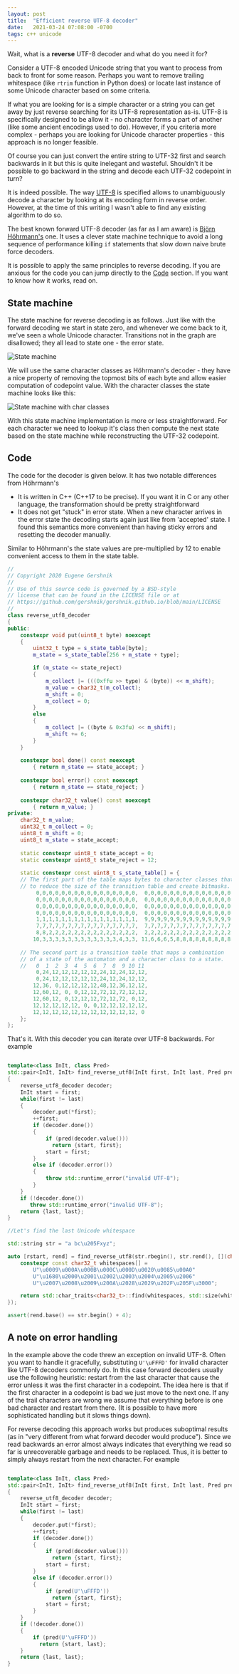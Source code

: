 ```yaml
---
layout: post
title:  "Efficient reverse UTF-8 decoder"
date:   2021-03-24 07:08:00 -0700
tags: c++ unicode
---
```


Wait, what is a **reverse** UTF-8 decoder and what do you need it for? 

Consider a UTF-8 encoded Unicode string that you want to process from back to front for some reason. Perhaps you want to remove trailing whitespace (like `rtrim` function in Python does) or locate last instance of some Unicode character based on some criteria. 

If what you are looking for is a simple character or a string you can get away by just reverse searching for its UTF-8 representation as-is. UTF-8 is specifically designed to be allow it - no character forms a part of another (like some ancient encodings used to do). However, if you criteria more complex - perhaps you are looking for Unicode character properties - this approach is no longer feasible. 

Of course you can just convert the entire string to UTF-32 first and search backwards in it but this is quite inelegant and wasteful. Shouldn't it be possible to go backward in the string and decode each UTF-32 codepoint in turn?

It is indeed possible. The way [UTF-8](https://en.wikipedia.org/wiki/UTF-8) is specified allows to unambiguously decode a character by looking at its encoding form in reverse order. However, at the time of this writing I wasn't able to find any existing algorithm to do so.

The best known forward UTF-8 decoder (as far as I am aware) is [Björn Höhrmann's](https://bjoern.hoehrmann.de/utf-8/decoder/dfa/) one. It uses a clever state machine technique to avoid a long sequence of performance killing `if` statements that slow down naive brute force decoders. 

It is possible to apply the same principles to reverse decoding. If you are anxious for the code you can jump directly to the [Code](#code) section. If you want to know how it works, read on.

## State machine

The state machine for reverse decoding is as follows. Just like with the forward decoding we start in state zero, and whenever we come back to it, we've seen a whole Unicode character. Transitions not in the graph are disallowed; they all lead to state one - the error state.

![State machine](/images/utf8-decoder-state-machine.svg)

We will use the same character classes as Höhrmann's decoder - they have a nice property of removing the topmost bits of each byte and allow easier computation of codepoint value. With the character classes the state machine looks like this:

![State machine with char classes](/images/utf8-decoder-state-machine-classes.svg)

With this state machine implementation is more or less straightforward. For each character we need to lookup it's class then compute the next state based on the state machine while reconstructing the UTF-32 codepoint.

## Code

The code for the decoder is given below. It has two notable differences from Höhrmann's

* It is written in C++ (C++17 to be precise). If you want it in C or any other language, the transformation should be pretty straightforward
* It does not get "stuck" in error state. When a new character arrives in the error state the decoding starts again just like from 'accepted' state. I found this semantics more convenient than having sticky errors and resetting the decoder manually.

Similar to Höhrmann's the state values are pre-multiplied by 12 to enable convenient access to them in the state table.

```cpp
//
// Copyright 2020 Eugene Gershnik
//
// Use of this source code is governed by a BSD-style
// license that can be found in the LICENSE file or at
// https://github.com/gershnik/gershnik.github.io/blob/main/LICENSE
//
class reverse_utf8_decoder
{
public:
    constexpr void put(uint8_t byte) noexcept
    {
        uint32_t type = s_state_table[byte];
        m_state = s_state_table[256 + m_state + type];

        if (m_state <= state_reject)
        {
            m_collect |= (((0xffu >> type) & (byte)) << m_shift);
            m_value = char32_t(m_collect);
            m_shift = 0;
            m_collect = 0;
        }
        else
        {
            m_collect |= ((byte & 0x3fu) << m_shift);
            m_shift += 6;
        }
    }
    
    constexpr bool done() const noexcept
        { return m_state == state_accept; }
    
    constexpr bool error() const noexcept
        { return m_state == state_reject; }
    
    constexpr char32_t value() const noexcept
        { return m_value; }
private:
    char32_t m_value;
    uint32_t m_collect = 0;
    uint8_t m_shift = 0;
    uint8_t m_state = state_accept;
    
    static constexpr uint8_t state_accept = 0;
    static constexpr uint8_t state_reject = 12;
    
    static constexpr const uint8_t s_state_table[] = {
    // The first part of the table maps bytes to character classes that
    // to reduce the size of the transition table and create bitmasks.
         0,0,0,0,0,0,0,0,0,0,0,0,0,0,0,0,  0,0,0,0,0,0,0,0,0,0,0,0,0,0,0,0,
         0,0,0,0,0,0,0,0,0,0,0,0,0,0,0,0,  0,0,0,0,0,0,0,0,0,0,0,0,0,0,0,0,
         0,0,0,0,0,0,0,0,0,0,0,0,0,0,0,0,  0,0,0,0,0,0,0,0,0,0,0,0,0,0,0,0,
         0,0,0,0,0,0,0,0,0,0,0,0,0,0,0,0,  0,0,0,0,0,0,0,0,0,0,0,0,0,0,0,0,
         1,1,1,1,1,1,1,1,1,1,1,1,1,1,1,1,  9,9,9,9,9,9,9,9,9,9,9,9,9,9,9,9,
         7,7,7,7,7,7,7,7,7,7,7,7,7,7,7,7,  7,7,7,7,7,7,7,7,7,7,7,7,7,7,7,7,
         8,8,2,2,2,2,2,2,2,2,2,2,2,2,2,2,  2,2,2,2,2,2,2,2,2,2,2,2,2,2,2,2,
        10,3,3,3,3,3,3,3,3,3,3,3,3,4,3,3, 11,6,6,6,5,8,8,8,8,8,8,8,8,8,8,8,
        
    // The second part is a transition table that maps a combination
    // of a state of the automaton and a character class to a state.
    //   0  1  2  3  4  5  6  7  8  9 10 11
         0,24,12,12,12,12,12,24,12,24,12,12,
         0,24,12,12,12,12,12,24,12,24,12,12, 
        12,36, 0,12,12,12,12,48,12,36,12,12,
        12,60,12, 0, 0,12,12,72,12,72,12,12,
        12,60,12, 0,12,12,12,72,12,72, 0,12,
        12,12,12,12,12, 0, 0,12,12,12,12,12,
        12,12,12,12,12,12,12,12,12,12,12, 0
    };
};
```

That's it. With this decoder you can iterate over UTF-8 backwards. For example

```cpp

template<class InIt, class Pred>
std::pair<InIt, InIt> find_reverse_utf8(InIt first, InIt last, Pred pred)
{
    reverse_utf8_decoder decoder;
    InIt start = first;
    while(first != last)
    {
        decoder.put(*first);
        ++first;
        if (decoder.done())
        {
            if (pred(decoder.value()))
              return {start, first};
            start = first;
        }
        else if (decoder.error())
        {
            throw std::runtime_error("invalid UTF-8");
        }
    }
    if (!decoder.done())
       throw std::runtime_error("invalid UTF-8");
    return {last, last};
}

//Let's find the last Unicode whitespace

std::string str = "a bc\u205Fxyz";

auto [rstart, rend] = find_reverse_utf8(str.rbegin(), str.rend(), [](char32_t c) {
    constexpr const char32_t whitespaces[] =
        U"\u0009\u000A\u000B\u000C\u000D\u0020\u0085\u00A0"
        U"\u1680\u2000\u2001\u2002\u2003\u2004\u2005\u2006"
        U"\u2007\u2008\u2009\u200A\u2028\u2029\u202F\u205F\u3000";

    return std::char_traits<char32_t>::find(whitespaces, std::size(whitespaces) - 1, c) != nullptr;;
});

assert(rend.base() == str.begin() + 4);

```

## A note on error handling

In the example above the code threw an exception on invalid UTF-8. Often you want to handle it gracefully, substituting `U'\uFFFD'` for invalid character like UTF-8 decoders commonly do. In this case forward decoders usually use the following heuristic: restart from the last character that cause the error unless it was the first character in a codepoint. The idea here is that if the first character in a codepoint is bad we just move to the next one. If any of the trail characters are wrong we assume that everything before is one bad character and restart from there. (It is possible to have more sophisticated handling but it slows things down).

For reverse decoding this approach works but produces suboptimal results (as in "very different from what forward decoder would produce"). Since we read backwards an error almost always indicates that everything we read so far is unrecoverable garbage and needs to be replaced. Thus, it is better to simply always restart from the next character. For example

```cpp

template<class InIt, class Pred>
std::pair<InIt, InIt> find_reverse_utf8(InIt first, InIt last, Pred pred)
{
    reverse_utf8_decoder decoder;
    InIt start = first;
    while(first != last)
    {
        decoder.put(*first);
        ++first;
        if (decoder.done())
        {
            if (pred(decoder.value()))
              return {start, first};
            start = first;
        }
        else if (decoder.error())
        {
            if (pred(U'\uFFFD'))
              return {start, first};
            start = first;
        }
    }
    if (!decoder.done())
    {
        if (pred(U'\uFFFD'))
          return {start, last};
    }
    return {last, last};
}


```  

